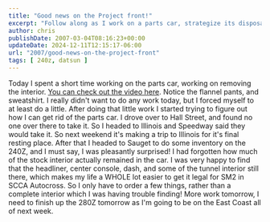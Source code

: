 ```yaml
---
title: "Good news on the Project front!"
excerpt: "Follow along as I work on a parts car, strategize its disposal, and discover unexpected finds in a 240Z. Car restoration insights and updates included..."
author: chris
publishDate: 2007-03-04T08:16:23+00:00
updateDate: 2024-12-11T12:15:17-06:00
url: "2007/good-news-on-the-project-front"
tags: [ 240z, datsun ]
---
```


Today I spent a short time working on the parts car, working on removing the interior. [You can check out the video here](/2007/parts-car-interior-removal-day-1). Notice the flannel pants, and sweatshirt. I really didn't want to do any work today, but I forced myself to at least do a little.
After doing that little work I started trying to figure out how I can get rid of the parts car. I drove over to Hall Street, and found no one over there to take it. So I headed to Illinois and Speedway said they would take it. So next weekend it's making a trip to Illinois for it's final resting place.
After that I headed to Sauget to do some inventory on the 240Z, and I must say, I was pleasantly surprised! I had forgotten how much of the stock interior actually remained in the car. I was very happy to find that the headliner, center console, dash, and some of the tunnel interior still there, which makes my life a WHOLE lot easier to get it legal for SM2 in SCCA Autocross. So I only have to order a few things, rather than a complete interior which I was having trouble finding!
More work tomorrow, I need to finish up the 280Z tomorrow as I'm going to be on the East Coast all of next week.

